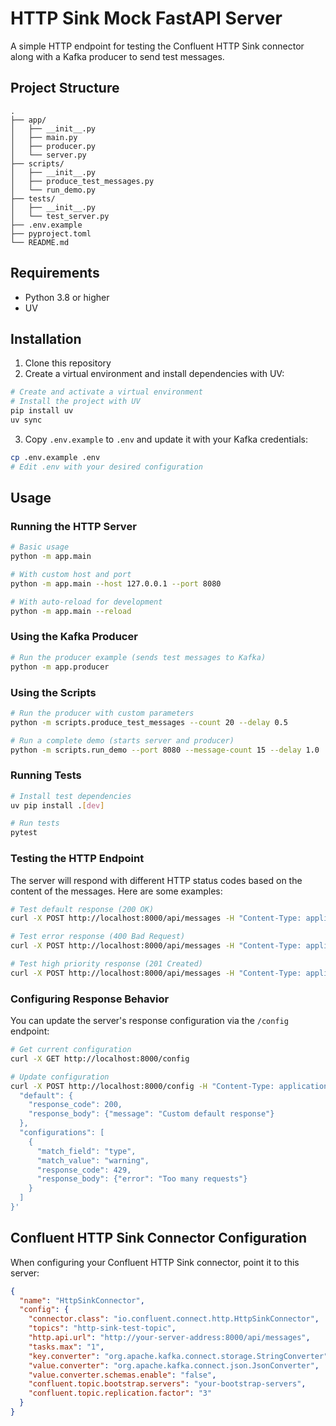 # HTTP Sink Mock FastAPI Server

A simple HTTP endpoint for testing the Confluent HTTP Sink connector along with a Kafka producer to send test messages.

## Project Structure

```
.
├── app/
│   ├── __init__.py
│   ├── main.py
│   ├── producer.py
│   └── server.py
├── scripts/
│   ├── __init__.py
│   ├── produce_test_messages.py
│   └── run_demo.py
├── tests/
│   ├── __init__.py
│   └── test_server.py
├── .env.example
├── pyproject.toml
└── README.md
```

## Requirements

- Python 3.8 or higher
- UV

## Installation

1. Clone this repository
2. Create a virtual environment and install dependencies with UV:

```bash
# Create and activate a virtual environment
# Install the project with UV
pip install uv
uv sync
```

3. Copy `.env.example` to `.env` and update it with your Kafka credentials:

```bash
cp .env.example .env
# Edit .env with your desired configuration
```

## Usage

### Running the HTTP Server

```bash
# Basic usage
python -m app.main

# With custom host and port
python -m app.main --host 127.0.0.1 --port 8080

# With auto-reload for development
python -m app.main --reload
```

### Using the Kafka Producer

```bash
# Run the producer example (sends test messages to Kafka)
python -m app.producer
```

### Using the Scripts

```bash
# Run the producer with custom parameters
python -m scripts.produce_test_messages --count 20 --delay 0.5

# Run a complete demo (starts server and producer)
python -m scripts.run_demo --port 8080 --message-count 15 --delay 1.0
```

### Running Tests

```bash
# Install test dependencies
uv pip install .[dev]

# Run tests
pytest
```

### Testing the HTTP Endpoint

The server will respond with different HTTP status codes based on the content of the messages. Here are some examples:

```bash
# Test default response (200 OK)
curl -X POST http://localhost:8000/api/messages -H "Content-Type: application/json" -d '{"id": 1, "message": "Hello, world!"}'

# Test error response (400 Bad Request)
curl -X POST http://localhost:8000/api/messages -H "Content-Type: application/json" -d '{"id": 2, "status": "error", "message": "Error message"}'

# Test high priority response (201 Created)
curl -X POST http://localhost:8000/api/messages -H "Content-Type: application/json" -d '{"id": 3, "priority": "high", "message": "High priority message"}'
```

### Configuring Response Behavior

You can update the server's response configuration via the `/config` endpoint:

```bash
# Get current configuration
curl -X GET http://localhost:8000/config

# Update configuration
curl -X POST http://localhost:8000/config -H "Content-Type: application/json" -d '{
  "default": {
    "response_code": 200, 
    "response_body": {"message": "Custom default response"}
  },
  "configurations": [
    {
      "match_field": "type",
      "match_value": "warning",
      "response_code": 429,
      "response_body": {"error": "Too many requests"}
    }
  ]
}'
```

## Confluent HTTP Sink Connector Configuration

When configuring your Confluent HTTP Sink connector, point it to this server:

```json
{
  "name": "HttpSinkConnector",
  "config": {
    "connector.class": "io.confluent.connect.http.HttpSinkConnector",
    "topics": "http-sink-test-topic",
    "http.api.url": "http://your-server-address:8000/api/messages",
    "tasks.max": "1",
    "key.converter": "org.apache.kafka.connect.storage.StringConverter",
    "value.converter": "org.apache.kafka.connect.json.JsonConverter",
    "value.converter.schemas.enable": "false",
    "confluent.topic.bootstrap.servers": "your-bootstrap-servers",
    "confluent.topic.replication.factor": "3"
  }
}
```